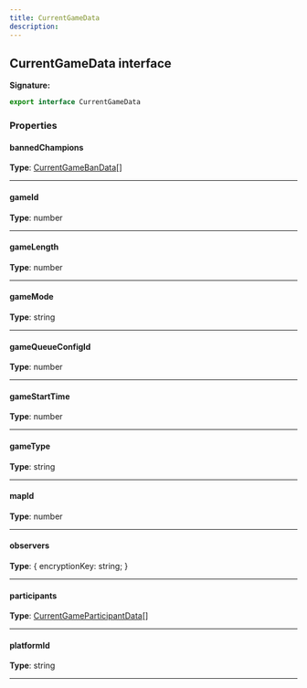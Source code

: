 ```yaml
---
title: CurrentGameData
description: 
---
```


## CurrentGameData interface



**Signature:**

```ts
export interface CurrentGameData 
```

### Properties

#### bannedChampions



**Type**: [CurrentGameBanData](/shieldbow/api/CurrentGameBanData.html)[]

---

#### gameId



**Type**: number

---

#### gameLength



**Type**: number

---

#### gameMode



**Type**: string

---

#### gameQueueConfigId



**Type**: number

---

#### gameStartTime



**Type**: number

---

#### gameType



**Type**: string

---

#### mapId



**Type**: number

---

#### observers



**Type**: {         encryptionKey: string;     }

---

#### participants



**Type**: [CurrentGameParticipantData](/shieldbow/api/CurrentGameParticipantData.html)[]

---

#### platformId



**Type**: string

---

